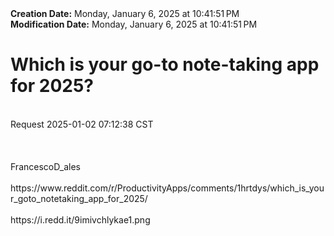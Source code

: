 <div><b>Creation Date:</b> Monday, January 6, 2025 at 10:41:51 PM<br></div>
<div><b>Modification Date:</b> Monday, January 6, 2025 at 10:41:51 PM<br></div>
<div><h1>Which is your go-to note-taking app for 2025?</h1></div>
<div><br></div>
<div>Request 2025-01-02 07:12:38 CST</div>
<div><br></div>
<div><br></div>
<div><br></div>
<div>FrancescoD_ales</div>
<div><br></div>
<div>https://www.reddit.com/r/ProductivityApps/comments/1hrtdys/which_is_your_goto_notetaking_app_for_2025/</div>
<div><br></div>
<div>https://i.redd.it/9imivchlykae1.png</div>


